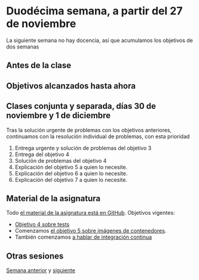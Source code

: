 # Duodécima semana, a partir del 27 de noviembre

La siguiente semana no hay docencia, así que acumulamos los objetivos de dos semanas

## Antes de la clase



## Objetivos alcanzados hasta ahora


## Clases conjunta y separada, días 30 de noviembre y 1 de diciembre

Tras la solución urgente de problemas con los objetivos anteriores, continuamos
con la resolución individual de problemas, con esta prioridad

1. Entrega urgente y solución de problemas del objetivo 3
3. Entrega del objetivo 4
4. Solución de problemas del objetivo 4
5. Explicación del objetivo 5 a quien lo necesite.
5. Explicación del objetivo 6 a quien lo necesite.
5. Explicación del objetivo 7 a quien lo necesite.

## Material de la asignatura

Todo [el material de la asignatura está en
GitHub](http://jj.github.io/IV). Objetivos vigentes:

* [Objetivo 4 sobre
  tests](http://jj.github.io/IV/documentos/proyecto/4.Tests)
* Comenzamos [el objetivo 5 sobre imágenes de
  contenedores](http://jj.github.io/IV/documentos/proyecto/5.Docker).
* También comenzamos [a hablar de integración continua](http://jj.github.io/IV/documentos/proyecto/6.CI)

## Otras sesiones

[Semana anterior](semana-11.md) y [siguiente](semana-14.md)
